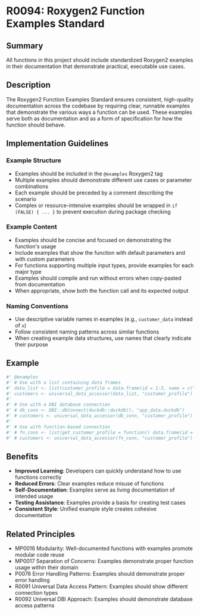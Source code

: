 # R0094: Roxygen2 Function Examples Standard

## Summary
All functions in this project should include standardized Roxygen2 examples in their documentation that demonstrate practical, executable use cases.

## Description
The Roxygen2 Function Examples Standard ensures consistent, high-quality documentation across the codebase by requiring clear, runnable examples that demonstrate the various ways a function can be used. These examples serve both as documentation and as a form of specification for how the function should behave.

## Implementation Guidelines

### Example Structure
- Examples should be included in the `@examples` Roxygen2 tag
- Multiple examples should demonstrate different use cases or parameter combinations
- Each example should be preceded by a comment describing the scenario
- Complex or resource-intensive examples should be wrapped in `if (FALSE) { ... }` to prevent execution during package checking

### Example Content
- Examples should be concise and focused on demonstrating the function's usage
- Include examples that show the function with default parameters and with custom parameters
- For functions supporting multiple input types, provide examples for each major type
- Examples should compile and run without errors when copy-pasted from documentation
- When appropriate, show both the function call and its expected output

### Naming Conventions
- Use descriptive variable names in examples (e.g., `customer_data` instead of `x`)
- Follow consistent naming patterns across similar functions
- When creating example data structures, use names that clearly indicate their purpose

## Example

```r
#' @examples
#' # Use with a list containing data frames
#' data_list <- list(customer_profile = data.frame(id = 1:3, name = c("A", "B", "C")))
#' customers <- universal_data_accessor(data_list, "customer_profile")
#'
#' # Use with a DBI database connection
#' # db_conn <- DBI::dbConnect(duckdb::duckdb(), "app_data.duckdb")
#' # customers <- universal_data_accessor(db_conn, "customer_profile")
#'
#' # Use with function-based connection
#' # fn_conn <- list(get_customer_profile = function() data.frame(id = 1:3, name = c("A", "B", "C")))
#' # customers <- universal_data_accessor(fn_conn, "customer_profile")
```

## Benefits
- **Improved Learning**: Developers can quickly understand how to use functions correctly
- **Reduced Errors**: Clear examples reduce misuse of functions
- **Self-Documentation**: Examples serve as living documentation of intended usage
- **Testing Assistance**: Examples provide a basis for creating test cases
- **Consistent Style**: Unified example style creates cohesive documentation

## Related Principles
- MP0016 Modularity: Well-documented functions with examples promote modular code reuse
- MP0017 Separation of Concerns: Examples demonstrate proper function usage within their domain
- P0076 Error Handling Patterns: Examples should demonstrate proper error handling
- R0091 Universal Data Access Pattern: Examples should show different connection types
- R0092 Universal DBI Approach: Examples should demonstrate database access patterns
